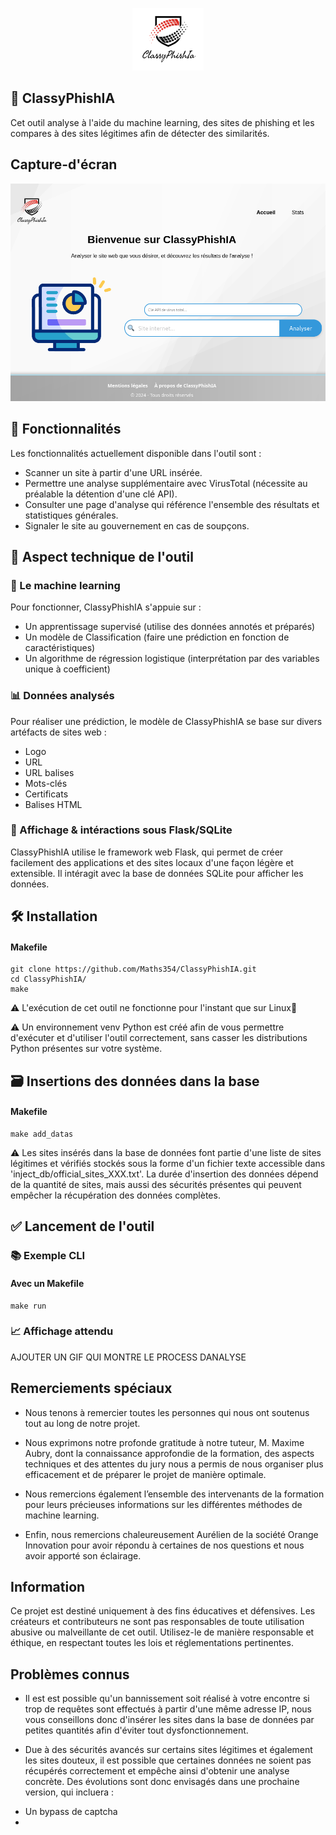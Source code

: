 <p align = "center">
<img src = "apps/static/logo_site.png"height = "100" width="auto">
</p>

## 🤖 ClassyPhishIA

Cet outil analyse à l'aide du machine learning, des sites de phishing et les compares à des sites légitimes afin de détecter des similarités.

## Capture-d'écran
<img src = "apps/static/home.png">

## 📃 Fonctionnalités

Les fonctionnalités actuellement disponible dans l'outil sont :
* Scanner un site à partir d'une URL insérée.
* Permettre une analyse supplémentaire avec VirusTotal (nécessite au préalable la détention d'une clé API).
* Consulter une page d'analyse qui référence l'ensemble des résultats et statistiques générales.
* Signaler le site au gouvernement en cas de soupçons.

## 🔧 Aspect technique de l'outil

### 🧠 Le machine learning
Pour fonctionner, ClassyPhishIA s'appuie sur :
* Un apprentissage supervisé (utilise des données annotés et préparés)
* Un modèle de Classification (faire une prédiction en fonction de caractéristiques)
* Un algorithme de régression logistique (interprétation par des variables unique à coefficient)

### 📊 Données analysés 

Pour réaliser une prédiction, le modèle de ClassyPhishIA se base sur divers artéfacts de sites web :
* Logo
* URL
* URL balises
* Mots-clés
* Certificats
* Balises HTML

### 💾 Affichage & intéractions sous Flask/SQLite

ClassyPhishIA utilise le framework web Flask, qui permet de créer facilement des applications et des sites locaux d'une façon légère et extensible. Il intéragit avec la base de données SQLite pour afficher les données.

## 🛠️ Installation

#### Makefile
```
git clone https://github.com/Maths354/ClassyPhishIA.git
cd ClassyPhishIA/
make
```

:warning: L'exécution de cet outil ne fonctionne pour l'instant que sur Linux🐧 

:warning: Un environnement venv Python est créé afin de vous permettre d'exécuter et d'utiliser l'outil correctement, sans casser les distributions Python présentes sur votre système.
## 🗃️ Insertions des données dans la base

#### Makefile
```
make add_datas
```

:warning: Les sites insérés dans la base de données font partie d'une liste de sites légitimes et vérifiés stockés sous la forme d'un fichier texte accessible dans 'inject_db/official_sites_XXX.txt'. La durée d'insertion des données dépend de la quantité de sites, mais aussi des sécurités présentes qui peuvent empêcher la récupération des données complètes.

## ✅ Lancement de l'outil

### 📚 Exemple CLI

#### Avec un Makefile
```
make run
```

### 📈 Affichage attendu

AJOUTER UN GIF QUI MONTRE LE PROCESS DANALYSE

## Remerciements spéciaux

* Nous tenons à remercier toutes les personnes qui nous ont soutenus tout au long de notre projet. 

* Nous exprimons notre profonde gratitude à notre tuteur, M. Maxime Aubry, dont la connaissance approfondie de la formation, des aspects techniques et des attentes du jury nous a permis de nous organiser plus efficacement et de préparer le projet de manière optimale. 

* Nous remercions également l’ensemble des intervenants de la formation pour leurs précieuses informations sur les différentes méthodes de machine learning. 

* Enfin, nous remercions chaleureusement Aurélien de la société Orange Innovation pour avoir répondu à certaines de nos questions et nous avoir apporté son éclairage.

## Information

Ce projet est destiné uniquement à des fins éducatives et défensives. Les créateurs et contributeurs ne sont pas responsables de toute utilisation abusive ou malveillante de cet outil. Utilisez-le de manière responsable et éthique, en respectant toutes les lois et réglementations pertinentes.

## Problèmes connus

* Il est est possible qu'un bannissement soit réalisé à votre encontre si trop de requêtes sont effectués à partir d'une même adresse IP, nous vous conseillons donc d'insérer les sites dans la base de données par petites quantités afin d'éviter tout dysfonctionnement.

* Due à des sécurités avancés sur certains sites légitimes et également les sites douteux, il est possible que certaines données ne soient pas récupérés correctement et empêche ainsi d'obtenir une analyse concrète. Des évolutions sont donc envisagés dans une prochaine version, qui incluera : 
- Un bypass de captcha
- 

